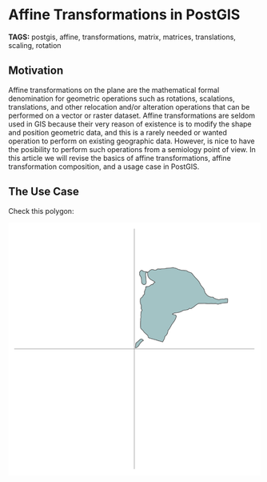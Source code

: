 # Affine Transformations in PostGIS

__TAGS:__ postgis, affine, transformations, matrix, matrices, translations,
scaling, rotation

## Motivation

Affine transformations on the plane are the mathematical formal denomination for
geometric operations such as rotations, scalations, translations, and other
relocation and/or alteration operations that can be performed on a vector or
raster dataset. Affine transformations are seldom used in GIS because their very
reason of existence is to modify the shape and position geometric data, and this
is a rarely needed or wanted operation to perform on existing geographic data.
However, is nice to have the posibility to perform such operations from a
semiology point of view. In this article we will revise the basics of affine
transformations, affine transformation composition, and a usage case in PostGIS.

## The Use Case

Check this polygon:

![Original data](assets/00.png)
